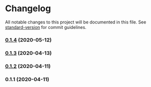 # Changelog

All notable changes to this project will be documented in this file. See [standard-version](https://github.com/conventional-changelog/standard-version) for commit guidelines.

### [0.1.4](https://github.com/wishy-gift/html-include-chunks-webpack-plugin/compare/v0.1.3...v0.1.4) (2020-05-12)

### [0.1.3](https://github.com/wishy-gift/html-include-chunks-webpack-plugin/compare/v0.1.2...v0.1.3) (2020-04-13)

### [0.1.2](https://github.com/wishy-gift/html-include-chunks-webpack-plugin/compare/v0.1.1...v0.1.2) (2020-04-11)

### 0.1.1 (2020-04-11)
